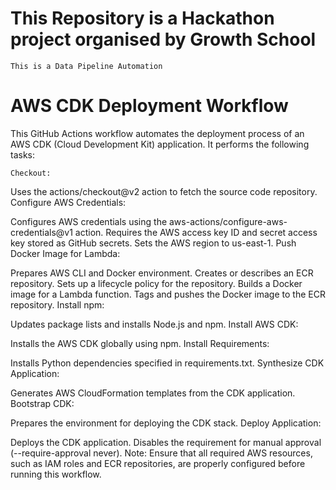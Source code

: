 # This Repository is a Hackathon project organised by Growth School
`This is a Data Pipeline Automation`






# AWS CDK Deployment Workflow
This GitHub Actions workflow automates the deployment process of an AWS CDK (Cloud Development Kit) application. It performs the following tasks:

`Checkout:`

Uses the actions/checkout@v2 action to fetch the source code repository.
Configure AWS Credentials:

Configures AWS credentials using the aws-actions/configure-aws-credentials@v1 action.
Requires the AWS access key ID and secret access key stored as GitHub secrets.
Sets the AWS region to us-east-1.
Push Docker Image for Lambda:

Prepares AWS CLI and Docker environment.
Creates or describes an ECR repository.
Sets up a lifecycle policy for the repository.
Builds a Docker image for a Lambda function.
Tags and pushes the Docker image to the ECR repository.
Install npm:

Updates package lists and installs Node.js and npm.
Install AWS CDK:

Installs the AWS CDK globally using npm.
Install Requirements:

Installs Python dependencies specified in requirements.txt.
Synthesize CDK Application:

Generates AWS CloudFormation templates from the CDK application.
Bootstrap CDK:

Prepares the environment for deploying the CDK stack.
Deploy Application:

Deploys the CDK application.
Disables the requirement for manual approval (--require-approval never).
Note: Ensure that all required AWS resources, such as IAM roles and ECR repositories, are properly configured before running this workflow.